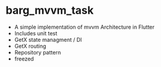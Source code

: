 # barg_mvvm_task

- A simple implementation of mvvm Architecture in Flutter
- Includes unit test
- GetX state managment / DI
- GetX routing
- Repository pattern
- freezed
